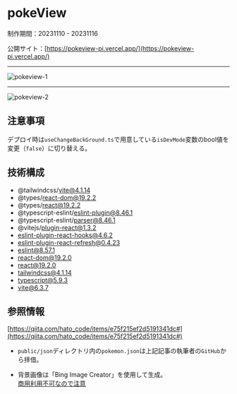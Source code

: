 # pokeView
制作期間：20231110 - 20231116

公開サイト：[https://pokeview-pi.vercel.app/](https://pokeview-pi.vercel.app/)

***

![pokeview-1](https://github.com/Benjuwan/pokeView/assets/90702379/414aafcd-6ef1-4590-81f5-2f0799c458c9)

***

![pokeview-2](https://github.com/Benjuwan/pokeView/assets/90702379/aff69e70-fc23-491e-816f-d6c492deb732)

## 注意事項
デプロイ時は`useChangeBackGround.ts`で用意している`isDevMode`変数のbool値を変更（`false`）に切り替える。

## 技術構成
- @tailwindcss/vite@4.1.14
- @types/react-dom@19.2.2
- @types/react@19.2.2
- @typescript-eslint/eslint-plugin@8.46.1
- @typescript-eslint/parser@8.46.1
- @vitejs/plugin-react@1.3.2
- eslint-plugin-react-hooks@4.6.2
- eslint-plugin-react-refresh@0.4.23
- eslint@8.57.1
- react-dom@19.2.0
- react@19.2.0
- tailwindcss@4.1.14
- typescript@5.9.3
- vite@6.3.7

## 参照情報
[https://qiita.com/hato_code/items/e75f215ef2d5191341dc#](https://qiita.com/hato_code/items/e75f215ef2d5191341dc#)
- `public/json`ディレクトリ内の`pokemon.json`は上記記事の執筆者の`GitHub`から拝借。

- 背景画像は「Bing Image Creator」を使用して生成。<br />
[商用利用不可なので注意](https://forest.watch.impress.co.jp/docs/serial/yajiuma/1543573.html)